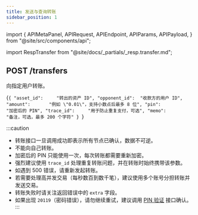 ```yaml
---
title: 发送与查询转账
sidebar_position: 1
---
```


import {
  APIMetaPanel,
  APIRequest,
  APIEndpoint,
  APIParams,
  APIPayload,
} from "@site/src/components/api";

import RespTransfer from "@site/docs/_partials/_resp.transfer.md";

## POST /transfers

向指定用户转账。

<APIEndpoint url="/transfers" />

<APIMetaPanel scope="Authorized" scopeNote="" />

<APIPayload>{`{
  "asset_id":     "转出的资产 ID",
  "opponent_id":  "收款方的用户 ID",
  "amount":       "例如 \"0.01\"，支持小数点后最多 8 位",
  "pin":          "加密后的 PIN",
  "trace_id":     "用于防止重复支付，可选",
  "memo":         "备注，可选，最多 200 个字符"
}
`}</APIPayload>

<APIRequest
  title="Send Transfer"
  method="POST"
  url="/transfers --data PAYLOAD"
/>

<RespTransfer />

:::caution
- 转账接口一旦调用成功即表示所有节点已确认，数据不可逆。
- 不能向自己转账。
- 加密后的 PIN 只能使用一次，每次转账都需要重新加密。
- 强烈建议使用 `trace_id` 处理重复转账问题，并在转账时始终携带该参数。
- 如遇到 500 错误，请重新发起转账。
- 若需要处理高并发交易（每秒数百到数千笔），建议使用多个账号分担转账并发送交易。
- 转账失败时请关注返回错误中的 `extra` 字段。
- 如果出现 `20119`（密码错误），请勿继续重试，建议调用 [PIN 验证](/docs/api/pin/pin-verify) 接口确认。
:::
